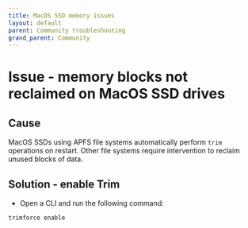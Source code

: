 ```yaml
---
title: MacOS SSD memory issues
layout: default
parent: Community troubleshooting
grand_parent: Community
---
```


# Issue - memory blocks not reclaimed on MacOS SSD drives

## Cause

MacOS SSDs using APFS file systems automatically perform `trim` operations on restart. Other file systems require intervention to reclaim unused blocks of data.

## Solution - enable Trim

* Open a CLI and run the following command:

```sh
trimforce enable
```
